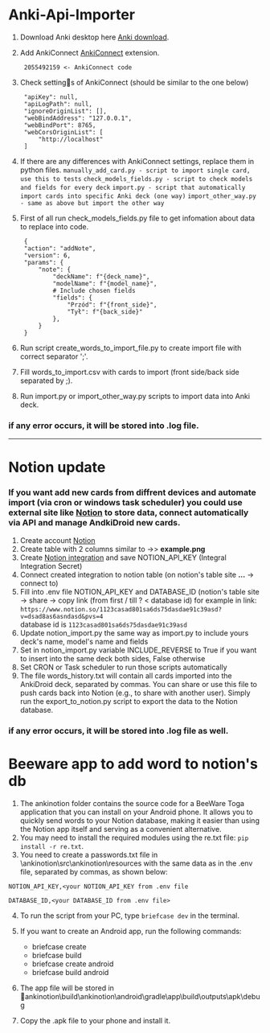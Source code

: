 # Anki-Api-Importer

1. Download Anki desktop here [Anki download](https://apps.ankiweb.net/).

2. Add AnkiConnect [AnkiConnect](https://ankiweb.net/shared/info/2055492159) extension.

		2055492159 <- AnkiConnect code

3. Check settings of AnkiConnect (should be similar to the one below) 

		"apiKey": null,
		"apiLogPath": null,
		"ignoreOriginList": [],
		"webBindAddress": "127.0.0.1",
		"webBindPort": 8765,
		"webCorsOriginList": [
			"http://localhost"
		]

4. If there are any differences with AnkiConnect settings, replace them in python files.
	`manually_add_card.py - script to import single card, use this to tests`
	`check_models_fields.py - script to check models and fields for every deck`
	`import.py - script that automatically import cards into specific Anki deck (one way)`
	`import_other_way.py - same as above but import the other way`
5. First of all run check_models_fields.py file to get infomation about data to replace into code.

		{
        "action": "addNote",
        "version": 6,
        "params": {
            "note": {
                "deckName": f"{deck_name}",
                "modelName": f"{model_name}",
                # Include chosen fields
                "fields": {
                    "Przód": f"{front_side}",
                    "Tył": f"{back_side}"
                },
            }
        }
	
6. Run script create_words_to_import_file.py to create import file with correct separator ';'.
7. Fill words_to_import.csv with cards to import (front side/back side separated by ;).
8. Run import.py or import_other_way.py scripts to import data into Anki deck.

### if any error occurs, it will be stored into .log file.

---

# Notion update
### If you want add new cards from diffrent devices and automate import (via cron or windows task scheduler) you could use external site like [Notion](https://www.notion.so/) to store data, connect automatically via API and manage AndkiDroid new cards.

1. Create account [Notion](https://www.notion.so/)
2. Create table with 2 columns similar to ->> **example.png**
3. Create  [Notion integration](https://developers.notion.com/docs/create-a-notion-integration) and save NOTION_API_KEY (Integral Integration Secret)
4. Connect created integration to notion table (on notion's table site **...** -> connect to)
5. Fill into .env file NOTION_API_KEY and DATABASE_ID (notion's table site -> share -> copy link (from first / till ? < database id) for example in link:
``https://www.notion.so/1123casad801sa6ds75dasdae91c39asd?v=dsad8as6asndasd&pvs=4``  
database id is
``1123casad801sa6ds75dasdae91c39asd``
6. Update notion_import.py the same way as import.py to include yours deck's name, model's name and fields
7. Set in notion_import.py variable INCLUDE_REVERSE to True if you want to insert into the same deck both sides, False otherwise
8. Set CRON or Task scheduler to run those scripts automatically
9. The file words_history.txt will contain all cards imported into the AnkiDroid deck, separated by commas. You can share or use this file to push cards back into Notion (e.g., to share with another user). Simply run the export_to_notion.py script to export the data to the Notion database.
### if any error occurs, it will be stored into .log file as well.

# Beeware app to add word to notion's db
1. The ankinotion folder contains the source code for a BeeWare Toga application that you can install on your Android phone. It allows you to quickly send words to your Notion database, making it easier than using the Notion app itself and serving as a convenient alternative.
2. You may need to install the required modules using the re.txt file:
`pip install -r re.txt`.
3. You need to create a passwords.txt file in \ankinotion\src\ankinotion\resources with the same data as in the .env file, separated by commas, as shown below:

`NOTION_API_KEY,<your NOTION_API_KEY from .env file`

`DATABASE_ID,<your DATABASE_ID from .env file>`

4. To run the script from your PC, type `briefcase dev` in the terminal.
5. If you want to create an Android app, run the following commands:
	
	* briefcase create 
	* briefcase build
	* briefcase create android 
	* briefcase build android

6. The app file will be stored in ankinotion\build\ankinotion\android\gradle\app\build\outputs\apk\debug
7. Copy the .apk file to your phone and install it.
